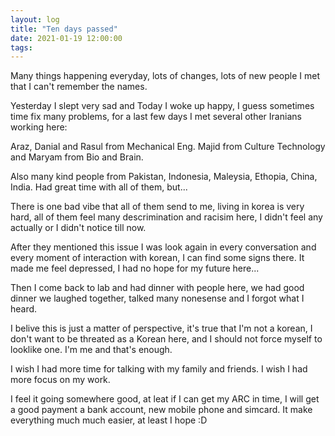 ```yaml
---
layout: log
title: "Ten days passed"
date: 2021-01-19 12:00:00
tags:
---
```


Many things happening everyday, lots of changes, lots of new people I met that I can't remember the names.

Yesterday I slept very sad and Today I woke up happy, I guess sometimes time fix many problems, 
for a last few days I met several other Iranians working here:

Araz, Danial and Rasul from Mechanical Eng.
Majid from Culture Technology and Maryam from Bio and Brain.

Also many kind people from Pakistan, Indonesia, Maleysia, Ethopia, China, India.
Had great time with all of them, but...

There is one bad vibe that all of them send to me, living in korea is very hard, 
all of them feel many descrimination and racisim here, I didn't feel any actually or I didn't notice till now.

After they mentioned this issue I was look again in every conversation and every moment of interaction with korean, I can find some signs there.
It made me feel depressed, I had no hope for my future here...

Then I come back to lab and had dinner with people here, we had good dinner we laughed together, talked many nonesense and I forgot what I heard.

I belive this is just a matter of perspective, it's true that I'm not a korean, I don't want to be threated as a Korean here, and I should not force myself to looklike one.
I'm me and that's enough.

I wish I had more time for talking with my family and friends. 
I wish I had more focus on my work.


I feel it going somewhere good, at leat if I can get my ARC in time, I will get a good payment a bank account, new mobile phone and simcard.
It make everything much much easier, at least I hope :D

